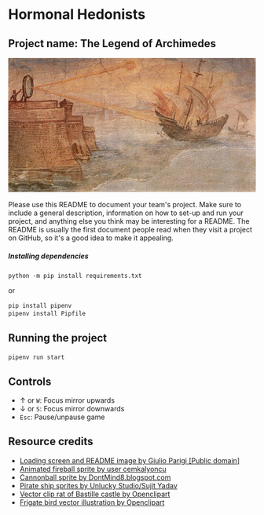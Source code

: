 # Hormonal Hedonists
## Project name: The Legend of Archimedes
![archimedes](/hormonal-hedonists/assets/images/archimedes.jpg) <!-- i'll include the start screen image once it is uploaded -->

Please use this README to document your team's project. Make sure to include a general description, information on how to set-up and run your project, and anything else you think may be interesting for a README. The README is usually the first document people read when they visit a project on GitHub, so it's a good idea to make it appealing.

##### Installing dependencies

```
python -m pip install requirements.txt
```
or
```
pip install pipenv
pipenv install Pipfile
```

## Running the project
`pipenv run start`

## Controls
- &#8593; or `W`: Focus mirror upwards
- &#8595; or `S`: Focus mirror downwards
- `Esc`: Pause/unpause game

## Resource credits
- [Loading screen and README image by Giulio Parigi [Public domain]](https://commons.wikimedia.org/wiki/File:Archimedes-Mirror_by_Giulio_Parigi.jpg)
- [Animated fireball sprite by user cemkalyoncu](https://opengameart.org/content/animated-fireball)
- [Cannonball sprite by DontMind8.blogspot.com](https://opengameart.org/content/animated-fireball)
- [Pirate ship sprites by Unlucky Studio/Sujit Yadav](https://opengameart.org/content/free-pirates-game-assets-by-unlucky-studio)
- [Vector clip rat of Bastille castle by Openclipart](https://publicdomainvectors.org/en/free-clipart/Vector-clip-rat-of-Bastille-castle/29952.html)
- [Frigate bird vector illustration by Openclipart](https://publicdomainvectors.org/en/free-clipart/Frigate-bird-vector-illustration/17319.html)

